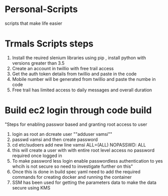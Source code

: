 # Personal-Scripts
scripts that make life easier
# Trmals Scripts steps
1. Install the reuired slenium libraries using pip , install python with versions greater than 3.5
2. Create an account in twillio with free trail access
3. Get the auth token details from twillio and paste in the code
4. Mobile number will be generated from twillio and paste the numbe in code
5. Free trail has limited access to daily messages and overall duration

# Build ec2 login through code build
"Steps for enabling passwor based and granting root access to user
1. login as root an dcreate user ""adduser vamsi""
2. passwd vamsi and then create password
3. cd etc/sudoers add new line 
  vamsi ALL=(ALL) NOPASSWD: ALL
4. this will create a user with with entire root level access no password required once logged in
5. To make password less login enable passwordless authentication to yes whcih is not secure so need to investigate further on this"
6. Once this is done in build spec yaml need to add the required commands for creating docker and running the container
7. SSM has been used for getting the parameters data to make the data secure using KMS


